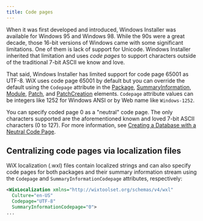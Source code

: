 ```yaml
---
title: Code pages
---
```


When it was first developed and introduced, Windows Installer was available for Windows 95 and Windows 98. While the 90s were a great decade, those 16-bit versions of Windows came with some significant limitations. One of them is lack of support for Unicode. Windows Installer inherited that limitation and uses _code pages_ to support characters outside of the traditional 7-bit ASCII we know and love.

That said, Windows Installer has limited support for code page 65001 as UTF-8. WiX uses code page 65001 by default but you can override the default using the `Codepage` attribute in the [Package](../../schema/wxs/package/), [SummaryInformation](../../schema/wxs/summaryinformation/), [Module](../../schema/wxs/module/), [Patch](../../schema/wxs/patch/), and [PatchCreation](../../schema/wxs/patchcreation/) elements. `Codepage` attribute values can be integers like 1252 for Windows ANSI or by Web name like `Windows-1252`.

You can specify coded page 0 as a "neutral" code page. The only characters supported are the aforementioned known and loved 7-bit ASCII characters (0 to 127). For more information, see [Creating a Database with a Neutral Code Page](https://learn.microsoft.com/en-us/windows/win32/msi/creating-a-database-with-a-neutral-code-page).

## Centralizing code pages via localization files

WiX localization (.wxl) files contain localized strings and can also specify code pages for both packages and their summary information stream using the `Codepage` and `SummaryInformationCodepage` attributes, respectively:

```xml
<WixLocalization xmlns="http://wixtoolset.org/schemas/v4/wxl"
  Culture="en-US"
  Codepage="UTF-8"
  SummaryInformationCodepage="0">
...
```
